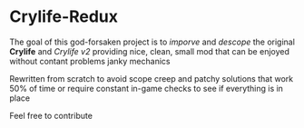 # Crylife-Redux
The goal of this god-forsaken project is to _imporve_ and _descope_ the original **Crylife** and *Crylife v2*
providing nice, clean, small mod that can be enjoyed without contant problems janky mechanics

Rewritten from scratch to avoid scope creep and patchy solutions that work 50% of time or require constant in-game checks to see if everything is in place


Feel free to contribute

